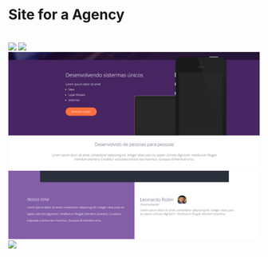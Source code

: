 # Site for a Agency <h1>

<img src="readme/Projet-3.gif">
<img src="readme/home.JPG">
<img src="readme/serviços.PNG">
<img src="readme/sobre.PNG">
<img src="readme/contato.PNG">